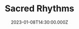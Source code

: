 ---
video:
  type: vimeo
  id: 787673178
speaker:
  permalink: bart-wilkins
  name: Bart Wilkins
title: Sacred Rhythms
image: https://i.imgur.com/qgz15XB.png
date: 2023-01-08T14:30:00.000Z
series: "rhythm"
---